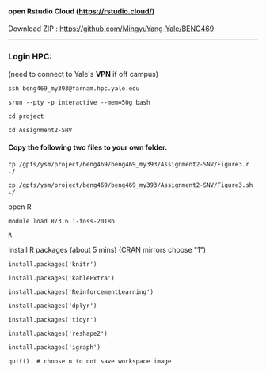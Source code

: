 
#### open Rstudio Cloud (https://rstudio.cloud/)
Download ZIP : https://github.com/MingyuYang-Yale/BENG469



---
### Login HPC:
(need to connect to Yale's **VPN** if off campus)

```
ssh beng469_my393@farnam.hpc.yale.edu
```
```
srun --pty -p interactive --mem=50g bash
```
```
cd project
```
```
cd Assignment2-SNV
```
#### Copy the following two files to your own folder.
```
cp /gpfs/ysm/project/beng469/beng469_my393/Assignment2-SNV/Figure3.r ./
```
```
cp /gpfs/ysm/project/beng469/beng469_my393/Assignment2-SNV/Figure3.sh ./
```
open R
```
module load R/3.6.1-foss-2018b
```
```
R
```
Install R packages (about 5 mins)
    (CRAN mirrors choose "1")
```
install.packages('knitr')
```
```
install.packages('kableExtra')
```
```
install.packages('ReinforcementLearning')
```
```
install.packages('dplyr')
```
```
install.packages('tidyr')
```
```
install.packages('reshape2')
```
```
install.packages('igraph')
```

```
quit()  # choose n to not save workspace image
```
